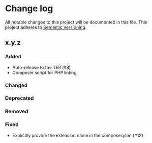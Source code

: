 # Change log

All notable changes to this project will be documented in this file.
This project adheres to [Semantic Versioning](https://semver.org/).

## x.y.z

### Added
- Auto-release to the TER (#8)
- Composer script for PHP linting

### Changed

### Deprecated

### Removed

### Fixed
- Explicitly provide the extension name in the composer.json (#12)
